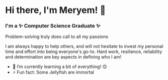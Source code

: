 # Hi there, I'm Meryem! 👋
### I'm a ✨ Computer Science Graduate ✨

Problem-solving truly does call to all my passions

I am always happy to help others, and will not hesitate to invest my personal time 
and effort into being everyone's go-to. 
Hard work, resilience, reliability and determination are key aspects in defining who I am!

- :ear_of_rice: I’m currently learning a bit of everything! 😊
- ⚡ Fun fact: Some Jellyfish are immortal

